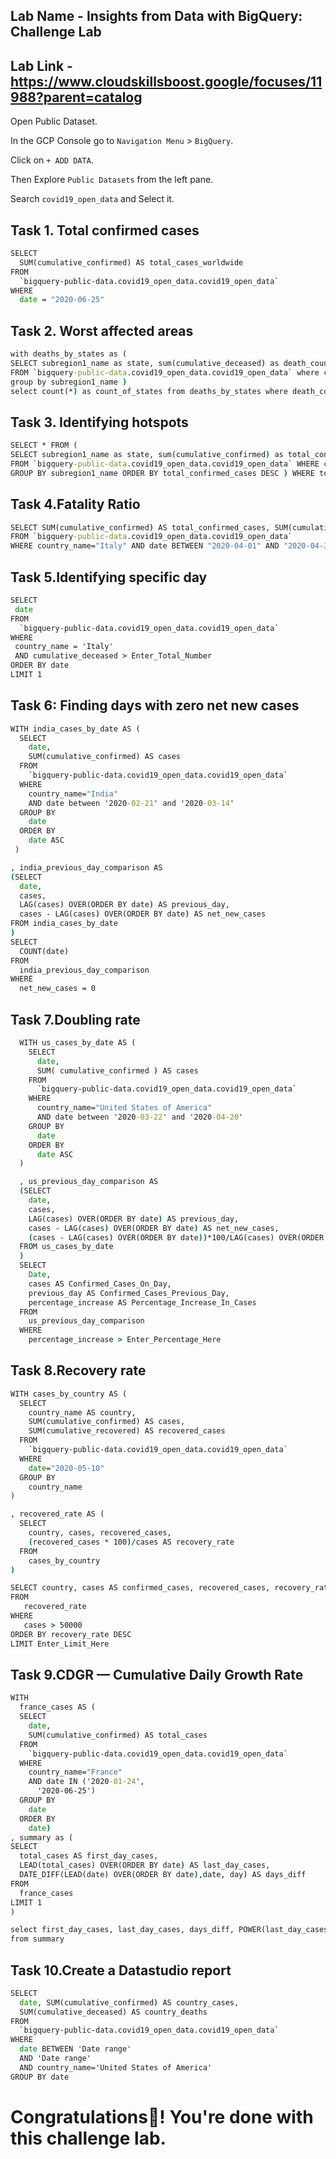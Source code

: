 ## Lab Name - Insights from Data with BigQuery: Challenge Lab
## Lab Link - https://www.cloudskillsboost.google/focuses/11988?parent=catalog


Open Public Dataset.

In the GCP Console go to `Navigation Menu` > `BigQuery`.

Click on `+ ADD DATA`.

Then Explore `Public Datasets` from the left pane.

Search `covid19_open_data` and Select it.

## Task 1. Total confirmed cases

```cmd
SELECT
  SUM(cumulative_confirmed) AS total_cases_worldwide
FROM
  `bigquery-public-data.covid19_open_data.covid19_open_data`
WHERE
  date = "2020-06-25"
```


## Task 2. Worst affected areas

```cmd
with deaths_by_states as (
SELECT subregion1_name as state, sum(cumulative_deceased) as death_count 
FROM `bigquery-public-data.covid19_open_data.covid19_open_data` where country_name="United States of America" and date='2020-06-25' and subregion1_name is NOT NULL 
group by subregion1_name ) 
select count(*) as count_of_states from deaths_by_states where death_count > Enter_states
```


## Task 3. Identifying hotspots

```cmd
SELECT * FROM ( 
SELECT subregion1_name as state, sum(cumulative_confirmed) as total_confirmed_cases 
FROM `bigquery-public-data.covid19_open_data.covid19_open_data` WHERE country_code="US" AND date='2020-06-25' AND subregion1_name is NOT NULL 
GROUP BY subregion1_name ORDER BY total_confirmed_cases DESC ) WHERE total_confirmed_cases > Enter_confirmed_cases_number
```


## Task 4.Fatality Ratio

```cmd
SELECT SUM(cumulative_confirmed) AS total_confirmed_cases, SUM(cumulative_deceased) AS total_deaths, (SUM(cumulative_deceased)/SUM(cumulative_confirmed))*100 AS case_fatality_ratio
FROM `bigquery-public-data.covid19_open_data.covid19_open_data`
WHERE country_name="Italy" AND date BETWEEN "2020-04-01" AND "2020-04-30"
```


## Task 5.Identifying specific day

```cmd
SELECT
 date
FROM
  `bigquery-public-data.covid19_open_data.covid19_open_data`
WHERE
 country_name = 'Italy'
 AND cumulative_deceased > Enter_Total_Number
ORDER BY date
LIMIT 1
```


## Task 6: Finding days with zero net new cases

```cmd
WITH india_cases_by_date AS (
  SELECT
    date,
    SUM(cumulative_confirmed) AS cases
  FROM
    `bigquery-public-data.covid19_open_data.covid19_open_data`
  WHERE
    country_name="India"
    AND date between '2020-02-21' and '2020-03-14'
  GROUP BY
    date
  ORDER BY
    date ASC
 )

, india_previous_day_comparison AS
(SELECT
  date,
  cases,
  LAG(cases) OVER(ORDER BY date) AS previous_day,
  cases - LAG(cases) OVER(ORDER BY date) AS net_new_cases
FROM india_cases_by_date
)
SELECT
  COUNT(date)
FROM
  india_previous_day_comparison
WHERE
  net_new_cases = 0
```


## Task 7.Doubling rate

```cmd
  WITH us_cases_by_date AS (
    SELECT
      date,
      SUM( cumulative_confirmed ) AS cases
    FROM
      `bigquery-public-data.covid19_open_data.covid19_open_data`
    WHERE
      country_name="United States of America"
      AND date between '2020-03-22' and '2020-04-20'
    GROUP BY
      date
    ORDER BY
      date ASC
  )

  , us_previous_day_comparison AS
  (SELECT
    date,
    cases,
    LAG(cases) OVER(ORDER BY date) AS previous_day,
    cases - LAG(cases) OVER(ORDER BY date) AS net_new_cases,
    (cases - LAG(cases) OVER(ORDER BY date))*100/LAG(cases) OVER(ORDER BY date) AS percentage_increase
  FROM us_cases_by_date
  )
  SELECT
    Date,
    cases AS Confirmed_Cases_On_Day,
    previous_day AS Confirmed_Cases_Previous_Day,
    percentage_increase AS Percentage_Increase_In_Cases
  FROM
    us_previous_day_comparison
  WHERE
    percentage_increase > Enter_Percentage_Here
```


## Task 8.Recovery rate

```cmd
WITH cases_by_country AS (
  SELECT
    country_name AS country,
    SUM(cumulative_confirmed) AS cases,
    SUM(cumulative_recovered) AS recovered_cases
  FROM
    `bigquery-public-data.covid19_open_data.covid19_open_data`
  WHERE
    date="2020-05-10"
  GROUP BY
    country_name
)

, recovered_rate AS (
  SELECT
    country, cases, recovered_cases,
    (recovered_cases * 100)/cases AS recovery_rate
  FROM
    cases_by_country
)

SELECT country, cases AS confirmed_cases, recovered_cases, recovery_rate
FROM
   recovered_rate
WHERE
   cases > 50000
ORDER BY recovery_rate DESC
LIMIT Enter_Limit_Here
```


## Task 9.CDGR — Cumulative Daily Growth Rate

```cmd
WITH
  france_cases AS (
  SELECT
    date,
    SUM(cumulative_confirmed) AS total_cases
  FROM
    `bigquery-public-data.covid19_open_data.covid19_open_data`
  WHERE
    country_name="France"
    AND date IN ('2020-01-24',
      '2020-06-25')
  GROUP BY
    date
  ORDER BY
    date)
, summary as (
SELECT
  total_cases AS first_day_cases,
  LEAD(total_cases) OVER(ORDER BY date) AS last_day_cases,
  DATE_DIFF(LEAD(date) OVER(ORDER BY date),date, day) AS days_diff
FROM
  france_cases
LIMIT 1
)

select first_day_cases, last_day_cases, days_diff, POWER(last_day_cases/first_day_cases,1/days_diff)-1 as cdgr
from summary
```


## Task 10.Create a Datastudio report

```cmd
SELECT
  date, SUM(cumulative_confirmed) AS country_cases,
  SUM(cumulative_deceased) AS country_deaths
FROM
  `bigquery-public-data.covid19_open_data.covid19_open_data`
WHERE
  date BETWEEN 'Date range'
  AND 'Date range'
  AND country_name='United States of America'
GROUP BY date
```

# Congratulations🎉! You're done with this challenge lab.